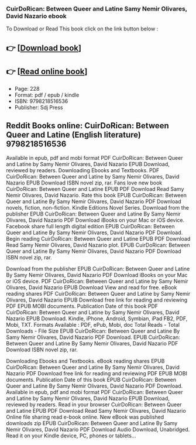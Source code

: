 ### CuirDoRican: Between Queer and Latine Samy Nemir Olivares, David Nazario ebook

To Download or Read This book click on the link button below :

## 👉  [**[Download book](http://ebooksharez.info/download.php?group=book&from=github.com&id=722084&lnk=1081 "Download book")**]

## 👉  [**[Read online book](http://ebooksharez.info/download.php?group=book&from=github.com&id=722084&lnk=1081 "Read online book")**]


* Page: 228
* Format: pdf / epub / kindle
* ISBN: 9798218516536
* Publisher: Sdj Press



## Reddit Books online: CuirDoRican: Between Queer and Latine (English literature)  9798218516536


Available in epub, pdf and mobi format PDF CuirDoRican: Between Queer and Latine by Samy Nemir Olivares, David Nazario EPUB Download, reviewed by readers. Downloading Ebooks and Textbooks. PDF CuirDoRican: Between Queer and Latine by Samy Nemir Olivares, David Nazario EPUB Download ISBN novel zip, rar. Fans love new book CuirDoRican: Between Queer and Latine EPUB PDF Download Read Samy Nemir Olivares, David Nazario. Rate this book EPUB CuirDoRican: Between Queer and Latine By Samy Nemir Olivares, David Nazario PDF Download novels, fiction, non-fiction. Kindle Editions Novel Series. Download from the publisher EPUB CuirDoRican: Between Queer and Latine By Samy Nemir Olivares, David Nazario PDF Download iBooks on your Mac or iOS device. Facebook share full length digital edition EPUB CuirDoRican: Between Queer and Latine By Samy Nemir Olivares, David Nazario PDF Download. Begin reading CuirDoRican: Between Queer and Latine EPUB PDF Download Read Samy Nemir Olivares, David Nazario plot. EPUB CuirDoRican: Between Queer and Latine By Samy Nemir Olivares, David Nazario PDF Download ISBN novel zip, rar.

Download from the publisher EPUB CuirDoRican: Between Queer and Latine By Samy Nemir Olivares, David Nazario PDF Download iBooks on your Mac or iOS device. PDF CuirDoRican: Between Queer and Latine by Samy Nemir Olivares, David Nazario EPUB Download View and read for free. eBook reading shares PDF CuirDoRican: Between Queer and Latine by Samy Nemir Olivares, David Nazario EPUB Download free link for reading and reviewing PDF EPUB MOBI documents. Publication Date of this book PDF CuirDoRican: Between Queer and Latine by Samy Nemir Olivares, David Nazario EPUB Download. Kindle, iPhone, Android, Symbian, iPad FB2, PDF, Mobi, TXT. Formats Available : PDF, ePub, Mobi, doc Total Reads - Total Downloads - File Size EPUB CuirDoRican: Between Queer and Latine By Samy Nemir Olivares, David Nazario PDF Download. EPUB CuirDoRican: Between Queer and Latine By Samy Nemir Olivares, David Nazario PDF Download ISBN novel zip, rar.

Downloading Ebooks and Textbooks. eBook reading shares EPUB CuirDoRican: Between Queer and Latine By Samy Nemir Olivares, David Nazario PDF Download free link for reading and reviewing PDF EPUB MOBI documents. Publication Date of this book EPUB CuirDoRican: Between Queer and Latine By Samy Nemir Olivares, David Nazario PDF Download. Available in epub, pdf and mobi format PDF CuirDoRican: Between Queer and Latine by Samy Nemir Olivares, David Nazario EPUB Download, reviewed by readers. Read in your browser CuirDoRican: Between Queer and Latine EPUB PDF Download Read Samy Nemir Olivares, David Nazario Online file sharing read e-book online. New eBook was published downloads zip EPUB CuirDoRican: Between Queer and Latine By Samy Nemir Olivares, David Nazario PDF Download Audio Download, Unabridged. Read it on your Kindle device, PC, phones or tablets...





